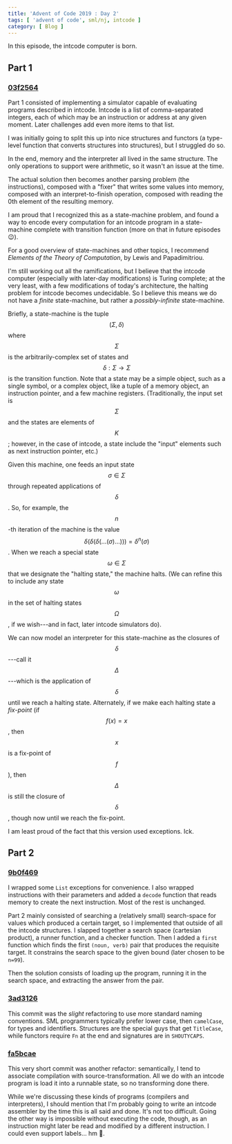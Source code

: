 ```yaml
---
title: 'Advent of Code 2019 : Day 2'
tags: [ 'advent of code', sml/nj, intcode ]
category: [ Blog ]
---
```


In this episode, the intcode computer is born.

## Part 1

### [03f2564](https://github.com/benknoble/advent2019/commit/03f256405838cdb75dccaea5f2db5c0f928f39bc)

Part 1 consisted of implementing a simulator capable of evaluating programs
described in intcode. Intcode is a list of comma-separated integers, each of
which may be an instruction or address at any given moment. Later challenges add
even more items to that list.

I was initially going to split this up into nice structures and functors (a
type-level function that converts structures into structures), but I struggled
do so.

In the end, memory and the interpreter all lived in the same structure. The only
operations to support were arithmetic, so it wasn't an issue at the time.

The actual solution then becomes another parsing problem (the instructions),
composed with a "fixer" that writes some values into memory, composed with an
interpret-to-finish operation, composed with reading the 0th element of the
resulting memory.

I am proud that I recognized this as a state-machine problem, and found a way to
encode every computation for an intcode program in a state-machine complete with
transition function (more on that in future episodes :wink:).

For a good overview of state-machines and other topics, I recommend *Elements of
the Theory of Computation*, by Lewis and Papadimitriou.

I'm still working out all the ramifications, but I believe that the intcode
computer (especially with later-day modifications) is Turing complete; at the
very least, with a few modifications of today's architecture, the halting
problem for intcode becomes undecidable. So I believe this means we do not have
a *finite* state-machine, but rather a *possibly-infinite* state-machine.

Briefly, a state-machine is the tuple $$(\Sigma, \delta)$$ where $$\Sigma$$ is
the arbitrarily-complex set of states and $$\delta : \Sigma \to \Sigma$$ is the
transition function. Note that a state may be a simple object, such as a single
symbol, or a complex object, like a tuple of a memory object, an instruction
pointer, and a few machine registers. (Traditionally, the input set is
$$\Sigma$$ and the states are elements of $$K$$; however, in the case of
intcode, a state include the "input" elements such as next instruction pointer,
etc.)

Given this machine, one feeds an input state $$\sigma \in \Sigma$$ through
repeated applications of $$\delta$$. So, for example, the $$n$$-th iteration of
the machine is the value $$\delta(\delta(\delta(\dots(\sigma)\dots))) =
\delta^n(\sigma)$$. When we reach a special state $$\omega \in \Sigma$$ that we
designate the "halting state," the machine halts. (We can refine this to include
any state $$\omega$$ in the set of halting states $$\Omega$$, if we wish---and
in fact, later intcode simulators do).

We can now model an interpreter for this state-machine as the closures of
$$\delta$$---call it $$\Delta$$---which is the application of $$\delta$$ until
we reach a halting state. Alternately, if we make each halting state a
*fix-point* (if $$f(x) = x$$, then $$x$$ is a fix-point of $$f$$), then
$$\Delta$$ is still the closure of $$\delta$$, though now until we reach the
fix-point.

I am least proud of the fact that this version used exceptions. Ick.

## Part 2

### [9b0f469](https://github.com/benknoble/advent2019/commit/9b0f469d9502842209e028cd884e5c2ac4f6d50e)

I wrapped some `List` exceptions for convenience. I also wrapped instructions
with their parameters and added a `decode` function that reads memory to create
the next instruction. Most of the rest is unchanged.

Part 2 mainly consisted of searching a (relatively small) search-space for
values which produced a certain target, so I implemented that outside of all the
intcode structures. I slapped together a search space (cartesian product), a
runner function, and a checker function. Then I added a `first` function which
finds the first `(noun, verb)` pair that produces the requisite target. It
constrains the search space to the given bound (later chosen to be `n=99`).

Then the solution consists of loading up the program, running it in the search
space, and extracting the answer from the pair.

### [3ad3126](https://github.com/benknoble/advent2019/commit/3ad3126fcb655a2ddc638733f6104adbc26ffc84)

This commit was the *slight* refactoring to use more standard naming
conventions. SML programmers typically prefer lower case, then `camelCase`, for
types and identifiers. Structures are the special guys that get `TitleCase`,
while functors require `Fn` at the end and signatures are in `SHOUTYCAPS`.

### [fa5bcae](https://github.com/benknoble/advent2019/commit/fa5bcaef65849697873b053a6031fe579cb857dd)

This very short commit was another refactor: semantically, I tend to associate
compilation with source-transformation. All we do with an intcode program is
load it into a runnable state, so no transforming done there.

While we're discussing these kinds of programs (compilers and interpreters), I
should mention that I'm probably going to write an intcode assembler by the time
this is all said and done. It's not too difficult. Going the other way is
impossible without executing the code, though, as an instruction might later be
read and modified by a different instruction. I could even support labels… hm
:thinking:.
